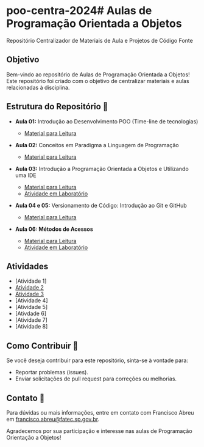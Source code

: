 # poo-centra-2024# Aulas de Programação Orientada a Objetos
Repositório Centralizador de Materiais de Aula e Projetos de Código Fonte


## Objetivo
Bem-vindo ao repositório de Aulas de Programação Orientada a Objetos! Este repositório foi criado com o objetivo de centralizar materiais e aulas relacionadas à disciplina.


## Estrutura do Repositório 📁
 - <b>Aula 01:</b> Introdução ao Desenvolvimento POO (Time-line de tecnologias)
     -   [Material para Leitura](https://www.canva.com/design/DAFqnKuOdvg/-TKdaWENASK6GOBzidlBdQ/view?utm_content=DAFqnKuOdvg&utm_campaign=designshare&utm_medium=link&utm_source=editor)

 - <b>Aula 02:</b> Conceitos em Paradigma a Linguagem de Programação
      -   [Material para Leitura](https://www.canva.com/design/DAFqtldNchk/i3FqRS9bW7HP6Lu8JgHvow/view?utm_content=DAFqtldNchk&utm_campaign=designshare&utm_medium=link&utm_source=editor)

 - <b>Aula 03:</b> Introdução a Programação Orientada a Objetos e Utilizando uma IDE
   - [Material para Leitura](https://www.canva.com/design/DAFrb2sCURw/iK9Ym1NB-SrbPhqONlYZCQ/view?utm_content=DAFrb2sCURw&utm_campaign=designshare&utm_medium=link&utm_source=editor)
   - [Atividade em Laboratório](https://github.com/FATECFV2024/poo-central-2024/tree/main/Aula%2003%20-%20Ola%20Mundo)

 - <b>Aula 04 e 05:</b> Versionamento de Código: Introdução ao Git e GitHub
   - [Material para Leitura](https://www.canva.com/design/DAFsHiwdCjg/oiUGwQN0FlOEWFm1KFjQ9A/view?utm_content=DAFsHiwdCjg&utm_campaign=designshare&utm_medium=link&utm_source=editor)

 - <b>Aula 06: Métodos de Acessos</b>
     - [Material para Leitura](https://www.canva.com/design/DAFsxAhFaX8/YmINVSVouQNaTFoSbQPQhw/edit?utm_content=DAFsxAhFaX8&utm_campaign=designshare&utm_medium=link2&utm_source=sharebutton) 
     - [Atividade em Laboratório]()
      
 
## Atividades
- [Atividade 1]
- [Atividade 2](https://classroom.github.com/a/rnoPVYPa) 
- [Atividade 3](https://classroom.github.com/a/3YVg2wK-)
- [Atividade 4]
- [Atividade 5]
- [Ativdade 6]
- [Atividade 7]
- [Atividade 8]
  
## Como Contribuir 👥
Se você deseja contribuir para este repositório, sinta-se à vontade para:

- Reportar problemas (issues).
- Enviar solicitações de pull request para correções ou melhorias.

## Contato 📨
Para dúvidas ou mais informações, entre em contato com Francisco Abreu em francisco.abreu@fatec.sp.gov.br.

Agradecemos por sua participação e interesse nas aulas de Programação Orientação a Objetos! 
